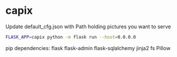 # capix

Update default_cfg.json with Path holding pictures you want to serve

```bash
FLASK_APP=capix python -m flask run --host=0.0.0.0
```

pip dependencies:
flask
flask-admin
flask-sqlalchemy
jinja2
fs
Pillow
